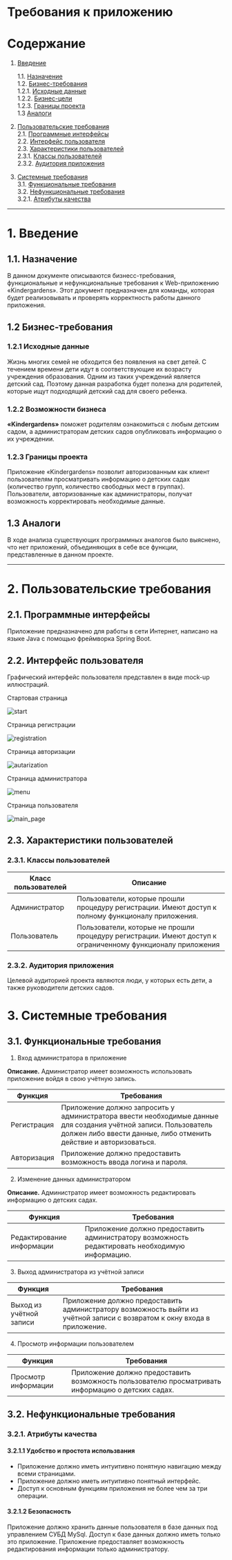 # Требования к приложению


# [](https://github.com/IvanZubarevich/Kindergarden-records/blob/main/docs/SRS.md)Содержание

1.  [Введение](https://github.com/IvanZubarevich/Kindergarden-records/blob/main/docs/SRS.md#introduction)

    1.1.  [Назначение](https://github.com/IvanZubarevich/Kindergarden-records/blob/main/docs/SRS.md#appointment)  
    1.2.  [Бизнес-требования](https://github.com/IvanZubarevich/Kindergarden-records/blob/main/docs/SRS.md#business_requirement)  
    1.2.1.  [Исходные данные](https://github.com/IvanZubarevich/Kindergarden-records/blob/main/docs/SRS.md#initial_data)  
    1.2.2.  [Бизнес-цели](https://github.com/IvanZubarevich/Kindergarden-records/blob/main/docs/SRS.md#business_goals)  
    1.2.3.  [Границы проекта](https://github.com/IvanZubarevich/Kindergarden-records/blob/main/docs/SRS.md#project_boundaries)  
    1.3  [Аналоги](https://github.com/IvanZubarevich/Kindergarden-records/blob/main/docs/SRS.md#analogues)

3.  [Пользовательские требования](https://github.com/IvanZubarevich/Kindergarden-records/blob/main/docs/SRS.mdd#users_requirements)  
    2.1.  [Программные интерфейсы](https://github.com/IvanZubarevich/Kindergarden-records/blob/main/docs/SRS.md#software_interfaces)  
    2.2.  [Интерфейс пользователя](https://github.com/IvanZubarevich/Kindergarden-records/blob/main/docs/SRS.md#user_interface)  
    2.3.  [Характеристики пользователей](https://github.com/belarus01/Messenger/blob/master/docs/Requirements/Requirements.md#user_characteristics)  
    2.3.1.  [Классы пользователей](https://github.com/belarus01/Messenger/blob/master/docs/Requirements/Requirements.md#user_classes)  
    2.3.2.  [Аудитория приложения](https://github.com/belarus01/Messenger/blob/master/docs/Requirements/Requirements.md#application_audience)

4.  [Системные требования](https://github.com/belarus01/Messenger/blob/master/docs/Requirements/Requirements.md#system_requirements)  
    3.1.  [Функциональные требования](https://github.com/belarus01/Messenger/blob/master/docs/Requirements/Requirements.md#functional_requirements)  
    3.2.  [Нефункциональные требования](https://github.com/belarus01/Messenger/blob/master/docs/Requirements/Requirements.md#non-functional_requirements)  
    3.2.1.  [Атрибуты качества](https://github.com/belarus01/Messenger/blob/master/docs/Requirements/Requirements.md#quality_attributes)  


----------

# [](https://github.com/IvanZubarevich/Kindergarden-records/blob/main/docs/SRS.md#introduction)1. Введение

## [](https://github.com/IvanZubarevich/Kindergarden-records/blob/main/docs/SRS.md)1.1. Назначение

В данном документе описываются бизнесс-требования, функциональные и нефункциональные требования к Web-приложению «Kindergardens». Этот документ предназначен для команды, которая будет реализовывать и проверять корректность работы данного приложения.

## [](https://github.com/IvanZubarevich/Kindergarden-records/blob/main/docs/SRS.md)1.2 Бизнес-требования

### [](https://github.com/IvanZubarevich/Kindergarden-records/blob/main/docs/SRS.md)1.2.1 Исходные данные
Жизнь многих семей не обходится без появления на свет детей. С течением времени дети идут в соответствующие их возрасту учреждения образования. Одним из таких учреждений является детский сад. Поэтому данная разработка будет полезна для родителей, которые ищут подходящий детский сад для своего ребенка.

### [](https://github.com/IvanZubarevich/Kindergarden-records/blob/main/docs/SRS.md)1.2.2 Возможности бизнеса

**«Kindergardens»**  поможет родителям ознакомиться с любым детским садом, а администраторам детских садов опубликовать информацию о их учреждении.

### [](https://github.com/IvanZubarevich/Kindergarden-records/blob/main/docs/SRS.md)1.2.3 Границы проекта

Приложение «Kindergardens» позволит авторизованным как клиент пользователям просматривать информацию о детских садах (количество групп, количество свободных мест в группах). Пользователи, авторизованные как администраторы, получат возможность корректировать необходимые данные.


## [](https://github.com/IvanZubarevich/Kindergarden-records/blob/main/docs/SRS.md)1.3 Аналоги

В ходе анализа существующих программных аналогов было выяснено, что нет приложений, объединяющих в себе все функции, представленные в данном проекте.

----------

# [](https://github.com/IvanZubarevich/Kindergarden-records/blob/main/docs/SRS.md)2. Пользовательские требования

## [](https://github.com/IvanZubarevich/Kindergarden-records/blob/main/docs/SRS.md)2.1. Программные интерфейсы

Приложение предназначено для работы в сети Интернет, написано на языке Java с помощью фреймворка Spring Boot. 

## [](https://github.com/IvanZubarevich/Kindergarden-records/blob/main/docs/SRS.md)2.2. Интерфейс пользователя

Графический интерфейс пользователя представлен в виде mock-up иллюстраций.


Стартовая страница

![start](https://github.com/IvanZubarevich/Kindergarden-records/blob/main/docs/mockups/Page1.png)

Страница регистрации

![registration](https://github.com/IvanZubarevich/Kindergarden-records/blob/main/docs/mockups/Registration.png)

Страница авторизации

![autarization](https://github.com/IvanZubarevich/Kindergarden-records/blob/main/docs/mockups/Login.png)

Страница администратора

![menu](https://github.com/IvanZubarevich/Kindergarden-records/blob/main/docs/mockups/Page3.png)

Страница пользователя

![main_page](https://github.com/IvanZubarevich/Kindergarden-records/blob/main/docs/mockups/Page2.png)


## 2.3. Характеристики пользователей

### 2.3.1. Классы пользователей
| Класс пользователей |Описание  |
|--|--|
|Администратор|Пользователи, которые прошли процедуру регистрации. Имеют доступ к полному функционалу приложения.|
|Пользователь|Пользователи, которые не прошли процедуру регистрации. Имеют доступ к ограниченному функционалу приложения|

### 2.3.2. Аудитория приложения

Целевой аудиторией проекта являются люди, у которых есть дети, а также руководители детских садов.




# 3. Системные требования

## [](https://github.com/IvanZubarevich/Kindergarden-records/blob/main/docs/SRS.md)3.1. Функциональные требования

1.  Вход администратора в приложение

**Описание.**
Администратор имеет возможность использовать приложение войдя в свою учётную запись.

|Функция|Требования  |
|--|--|
| Регистрация | Приложение должно запросить у администратора ввести необходимые данные для создания учётной записи. Пользователь должен либо ввести данные, либо отменить действие и авторизоваться. |
|Авторизация|Приложение должно предоставить возможность ввода логина и пароля.|


2.  Изменение данных администратором

**Описание.** Администратор имеет возможность редактировать информацию о детских садах.

|Функция  | Требования |
|--|--|
|Редактирование информации|Приложение должно предоставить  администратору возможность редактировать необходимую информацию.|

3.  Выход администратора из учётной записи

| Функция |Требования  |
|--|--|
|Выход из учётной записи| Приложение должно предоставить администратору возможность выйти из учётной записи с возвратом к окну входа в приложение. |

4. Просмотр информации пользователем

|Функция|Требования|
|--|--|
|Просмотр информации|Приложение должно предоставить возможность пользователю просматривать информацию о детских садах.|


## [](https://github.com/IvanZubarevich/Kindergarden-records/blob/main/docs/SRS.md)3.2. Нефункциональные требования

### [](https://github.com/IvanZubarevich/Kindergarden-records/blob/main/docs/SRS.md)3.2.1. Атрибуты качества

#### [](https://github.com/IvanZubarevich/Kindergarden-records/blob/main/docs/SRS.md)3.2.1.1 Удобство и простота использвания

-   Приложение должно иметь интуитивно понятную навигацию между всеми страницами.
-   Приложение должно иметь интуитивно понятный интерфейс.
-   Доступ к основным функциям приложения не более чем за три операции.

#### [](https://github.com/IvanZubarevich/Kindergarden-records/blob/main/docs/SRS.md)3.2.1.2 Безопасность

Приложение должно хранить данные пользователя в базе данных под управлением СУБД MySql. Доступ к базе данных должно иметь только это приложение.
Приложение предоставляет возможность редактирования информации только администратору.
